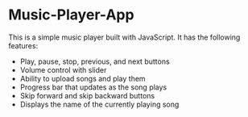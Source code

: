 # Music-Player-App

This is a simple music player built with JavaScript. It has the following features:

- Play, pause, stop, previous, and next buttons
- Volume control with slider
- Ability to upload songs and play them
- Progress bar that updates as the song plays
- Skip forward and skip backward buttons
- Displays the name of the currently playing song
